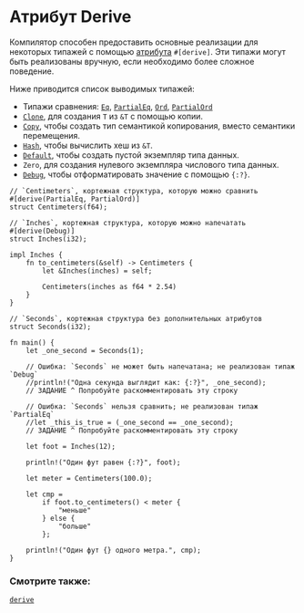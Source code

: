 # Атрибут Derive

Компилятор способен предоставить основные реализации для некоторых типажей
с помощью [атрибута][attribute] `#[derive]`. Эти типажи могут быть
реализованы вручную, если необходимо более сложное поведение.

Ниже приводится список выводимых типажей:
* Типажи сравнения:
  [`Eq`][eq], [`PartialEq`][partial-eq], [`Ord`][ord], [`PartialOrd`][partial-ord]
* [`Clone`][clone], для создания `T` из `&T` с помощью копии.
* [`Copy`][copy], чтобы создать тип семантикой копирования, вместо семантики перемещения.
* [`Hash`][hash], чтобы вычислить хеш из `&T`.
* [`Default`][default], чтобы создать пустой экземпляр типа данных.
* `Zero`, для создания нулевого экземпляра числового типа данных.
* [`Debug`][debug], чтобы отформатировать значение с помощью `{:?}`.
 
```rust,example
// `Centimeters`, кортежная структура, которую можно сравнить
#[derive(PartialEq, PartialOrd)]
struct Centimeters(f64);

// `Inches`, кортежная структура, которую можно напечатать
#[derive(Debug)]
struct Inches(i32);

impl Inches {
    fn to_centimeters(&self) -> Centimeters {
        let &Inches(inches) = self;

        Centimeters(inches as f64 * 2.54)
    }
}

// `Seconds`, кортежная структура без дополнительных атрибутов
struct Seconds(i32);

fn main() {
    let _one_second = Seconds(1);

    // Ошибка: `Seconds` не может быть напечатана; не реализован типаж `Debug`
    //println!("Одна секунда выглядит как: {:?}", _one_second);
    // ЗАДАНИЕ ^ Попробуйте раскомментировать эту строку

    // Ошибка: `Seconds` нельзя сравнить; не реализован типаж `PartialEq`
    //let _this_is_true = (_one_second == _one_second);
    // ЗАДАНИЕ ^ Попробуйте раскомментировать эту строку

    let foot = Inches(12);

    println!("Один фут равен {:?}", foot);

    let meter = Centimeters(100.0);

    let cmp =
        if foot.to_centimeters() < meter {
            "меньше"
        } else {
            "больше"
        };

    println!("Один фут {} одного метра.", cmp);
}
```

### Смотрите также:
[`derive`][derive]

[attribute]: attribute.html
[eq]: https://doc.rust-lang.org/std/cmp/trait.Eq.html
[partial-eq]: https://doc.rust-lang.org/std/cmp/trait.PartialEq.html
[ord]: https://doc.rust-lang.org/std/cmp/trait.Ord.html
[partial-ord]: https://doc.rust-lang.org/std/cmp/trait.PartialOrd.html
[clone]: https://doc.rust-lang.org/std/clone/trait.Clone.html
[copy]: https://doc.rust-lang.org/core/marker/trait.Copy.html
[hash]: https://doc.rust-lang.org/std/hash/trait.Hash.html
[default]: https://doc.rust-lang.org/std/default/trait.Default.html
[debug]: https://doc.rust-lang.org/std/fmt/trait.Debug.html
[derive]: https://doc.rust-lang.org/reference/attributes.html#derive
